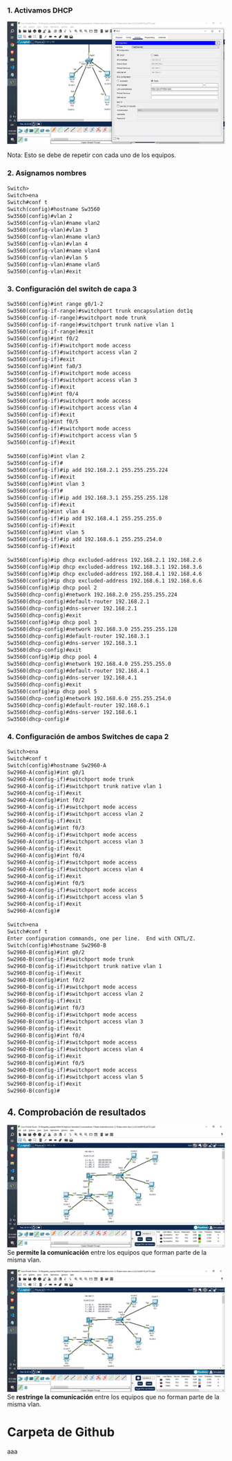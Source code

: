 
### 1. Activamos DHCP

![](imgs/capture_1.jpeg)

Nota: Esto se debe de repetir con cada uno de los equipos.

### 2. Asignamos nombres

    Switch>
    Switch>ena
    Switch#conf t
    Switch(config)#hostname Sw3560
    Sw3560(config)#vlan 2
    Sw3560(config-vlan)#name vlan2
    Sw3560(config-vlan)#vlan 3
    Sw3560(config-vlan)#name vlan3
    Sw3560(config-vlan)#vlan 4
    Sw3560(config-vlan)#name vlan4
    Sw3560(config-vlan)#vlan 5
    Sw3560(config-vlan)#name vlan5
    Sw3560(config-vlan)#exit

### 3. Configuración del switch de capa 3

    Sw3560(config)#int range g0/1-2
    Sw3560(config-if-range)#switchport trunk encapsulation dot1q
    Sw3560(config-if-range)#switchport mode trunk
    Sw3560(config-if-range)#switchport trunk native vlan 1
    Sw3560(config-if-range)#exit
    Sw3560(config)#int f0/2
    Sw3560(config-if)#switchport mode access
    Sw3560(config-if)#switchport access vlan 2
    Sw3560(config-if)#exit
    Sw3560(config)#int fa0/3
    Sw3560(config-if)#switchport mode access
    Sw3560(config-if)#switchport access vlan 3
    Sw3560(config-if)#exit
    Sw3560(config)#int f0/4
    Sw3560(config-if)#switchport mode access
    Sw3560(config-if)#switchport access vlan 4
    Sw3560(config-if)#exit
    Sw3560(config)#int f0/5
    Sw3560(config-if)#switchport mode access
    Sw3560(config-if)#switchport access vlan 5
    Sw3560(config-if)#exit

    Sw3560(config)#int vlan 2
    Sw3560(config-if)#
    Sw3560(config-if)#ip add 192.168.2.1 255.255.255.224
    Sw3560(config-if)#exit
    Sw3560(config)#int vlan 3
    Sw3560(config-if)#
    Sw3560(config-if)#ip add 192.168.3.1 255.255.255.128
    Sw3560(config-if)#exit
    Sw3560(config)#int vlan 4
    Sw3560(config-if)#ip add 192.168.4.1 255.255.255.0
    Sw3560(config-if)#exit
    Sw3560(config)#int vlan 5
    Sw3560(config-if)#ip add 192.168.6.1 255.255.254.0
    Sw3560(config-if)#exit

    Sw3560(config)#ip dhcp excluded-address 192.168.2.1 192.168.2.6
    Sw3560(config)#ip dhcp excluded-address 192.168.3.1 192.168.3.6
    Sw3560(config)#ip dhcp excluded-address 192.168.4.1 192.168.4.6
    Sw3560(config)#ip dhcp excluded-address 192.168.6.1 192.168.6.6
    Sw3560(config)#ip dhcp pool 2
    Sw3560(dhcp-config)#network 192.168.2.0 255.255.255.224
    Sw3560(dhcp-config)#default-router 192.168.2.1
    Sw3560(dhcp-config)#dns-server 192.168.2.1
    Sw3560(dhcp-config)#exit
    Sw3560(config)#ip dhcp pool 3
    Sw3560(dhcp-config)#network 192.168.3.0 255.255.255.128
    Sw3560(dhcp-config)#default-router 192.168.3.1
    Sw3560(dhcp-config)#dns-server 192.168.3.1
    Sw3560(dhcp-config)#exit
    Sw3560(config)#ip dhcp pool 4
    Sw3560(dhcp-config)#network 192.168.4.0 255.255.255.0
    Sw3560(dhcp-config)#default-router 192.168.4.1
    Sw3560(dhcp-config)#dns-server 192.168.4.1
    Sw3560(dhcp-config)#exit
    Sw3560(config)#ip dhcp pool 5
    Sw3560(dhcp-config)#network 192.168.6.0 255.255.254.0
    Sw3560(dhcp-config)#default-router 192.168.6.1
    Sw3560(dhcp-config)#dns-server 192.168.6.1
    Sw3560(dhcp-config)#

### 4. Configuración de ambos Switches de capa 2

    Switch>ena
    Switch#conf t
    Switch(config)#hostname Sw2960-A
    Sw2960-A(config)#int g0/1
    Sw2960-A(config-if)#switchport mode trunk
    Sw2960-A(config-if)#switchport trunk native vlan 1
    Sw2960-A(config-if)#exit
    Sw2960-A(config)#int f0/2
    Sw2960-A(config-if)#switchport mode access
    Sw2960-A(config-if)#switchport access vlan 2
    Sw2960-A(config-if)#exit
    Sw2960-A(config)#int f0/3
    Sw2960-A(config-if)#switchport mode access
    Sw2960-A(config-if)#switchport access vlan 3
    Sw2960-A(config-if)#exit
    Sw2960-A(config)#int f0/4
    Sw2960-A(config-if)#switchport mode access
    Sw2960-A(config-if)#switchport access vlan 4
    Sw2960-A(config-if)#exit
    Sw2960-A(config)#int f0/5
    Sw2960-A(config-if)#switchport mode access
    Sw2960-A(config-if)#switchport access vlan 5
    Sw2960-A(config-if)#exit
    Sw2960-A(config)#

    Switch>ena
    Switch#conf t
    Enter configuration commands, one per line.  End with CNTL/Z.
    Switch(config)#hostname Sw2960-B
    Sw2960-B(config)#int g0/2
    Sw2960-B(config-if)#switchport mode trunk
    Sw2960-B(config-if)#switchport trunk native vlan 1
    Sw2960-B(config-if)#exit
    Sw2960-B(config)#int f0/2
    Sw2960-B(config-if)#switchport mode access
    Sw2960-B(config-if)#switchport access vlan 2
    Sw2960-B(config-if)#exit
    Sw2960-B(config)#int f0/3
    Sw2960-B(config-if)#switchport mode access
    Sw2960-B(config-if)#switchport access vlan 3
    Sw2960-B(config-if)#exit
    Sw2960-B(config)#int f0/4
    Sw2960-B(config-if)#switchport mode access
    Sw2960-B(config-if)#switchport access vlan 4
    Sw2960-B(config-if)#exit
    Sw2960-B(config)#int f0/5
    Sw2960-B(config-if)#switchport mode access
    Sw2960-B(config-if)#switchport access vlan 5
    Sw2960-B(config-if)#exit
    Sw2960-B(config)#

## 4. Comprobación de resultados

![](imgs/capture_2.jpeg)
Se **permite la comunicación** entre los equipos que forman parte de la misma vlan.

![](imgs/capture_3.jpeg)
Se **restringe la comunicación** entre los equipos que no forman parte de la misma vlan.

# Carpeta de Github

aaa